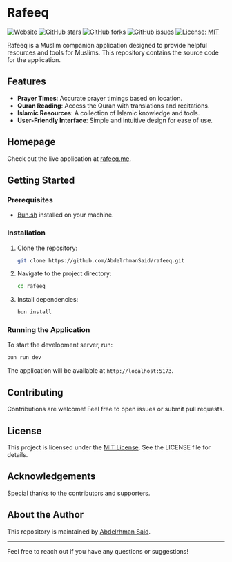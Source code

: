 # Rafeeq

[![Website](https://img.shields.io/badge/Website-rafeeq.me-brightgreen)](https://rafeeq.me)
[![GitHub stars](https://img.shields.io/github/stars/AbdelrhmanSaid/rafeeq)](https://github.com/AbdelrhmanSaid/rafeeq/stargazers)
[![GitHub forks](https://img.shields.io/github/forks/AbdelrhmanSaid/rafeeq)](https://github.com/AbdelrhmanSaid/rafeeq/network)
[![GitHub issues](https://img.shields.io/github/issues/AbdelrhmanSaid/rafeeq)](https://github.com/AbdelrhmanSaid/rafeeq/issues)
[![License: MIT](https://img.shields.io/badge/License-MIT-yellow.svg)](https://opensource.org/licenses/MIT)

Rafeeq is a Muslim companion application designed to provide helpful resources and tools for Muslims. This repository contains the source code for the application.

## Features
- **Prayer Times**: Accurate prayer timings based on location.
- **Quran Reading**: Access the Quran with translations and recitations.
- **Islamic Resources**: A collection of Islamic knowledge and tools.
- **User-Friendly Interface**: Simple and intuitive design for ease of use.

## Homepage
Check out the live application at [rafeeq.me](https://rafeeq.me).

## Getting Started
### Prerequisites
- [Bun.sh](https://bun.sh/) installed on your machine.

### Installation
1. Clone the repository:
   ```bash
   git clone https://github.com/AbdelrhmanSaid/rafeeq.git
   ```
2. Navigate to the project directory:
   ```bash
   cd rafeeq
   ```
3. Install dependencies:
   ```bash
   bun install
   ```

### Running the Application
To start the development server, run:
```bash
bun run dev
```
The application will be available at `http://localhost:5173`.

## Contributing
Contributions are welcome! Feel free to open issues or submit pull requests.

## License
This project is licensed under the [MIT License](https://opensource.org/licenses/MIT). See the LICENSE file for details.

## Acknowledgements
Special thanks to the contributors and supporters.

## About the Author
This repository is maintained by [Abdelrhman Said](https://github.com/AbdelrhmanSaid).

---

Feel free to reach out if you have any questions or suggestions!
